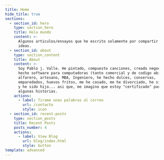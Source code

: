 ```yaml
---
title: Home
hide_title: true
sections:
  - section_id: hero
    type: section_hero
    title: Hola mundo
    content: >-
      Algunos articulos/ensayos que he escrito solamente por compartir algunas
      ideas.
  - section_id: about
    type: section_content
    title: About
    content: >-
      Soy Pablo j. Valle. He pintado, compuesto canciones, creado negocios,
      hecho software para computadoras (tanto comercial y de codigo abierto),
      alfarero, artesano, MBA, Ingeniero, he hecho dulces, conservas,
      emparedados, huevos fritos, me he casado, me he divorciado, he sido padre
      y he sido hijo... asi que, me imagino que estoy "certificado" para contar
      algunas historias.
    actions:
      - label: Tirame unas palabras al correo
        url: /contacto
        style: icon
  - section_id: recent-posts
    type: section_posts
    title: Recent Posts
    posts_number: 4
    actions:
      - label: View Blog
        url: blog/index.html
        style: button
template: advanced
---
```

